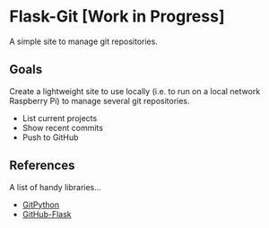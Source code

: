 # Flask-Git [Work in Progress]
A simple site to manage git repositories.  

## Goals
Create a lightweight site to use locally (i.e. to run on a local network Raspberry Pi) to manage several git repositories.  
* List current projects  
* Show recent commits
* Push to GitHub

## References
A list of handy libraries...
* [GitPython](http://gitpython.readthedocs.io/en/stable/)
* [GitHub-Flask](https://github-flask.readthedocs.io/en/latest/)

